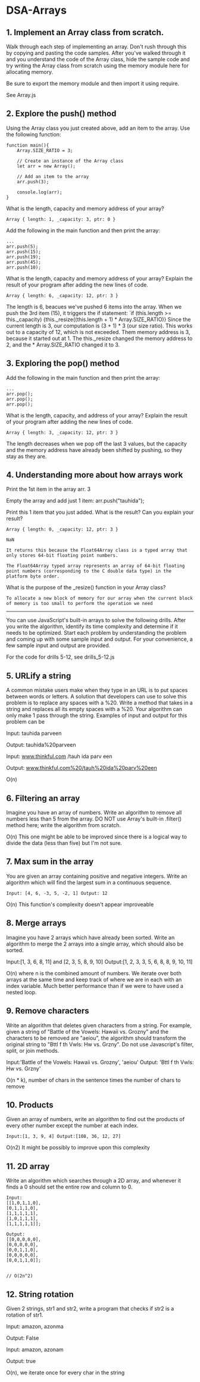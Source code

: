 # DSA-Arrays

## 1. Implement an Array class from scratch.

Walk through each step of implementing an array. Don't rush through this by copying and pasting the code samples. After you've walked through it and you understand the code of the Array class, hide the sample code and try writing the Array class from scratch using the memory module here for allocating memory.

Be sure to export the memory module and then import it using require.

See Array.js

## 2. Explore the push() method

Using the Array class you just created above, add an item to the array. Use the following function:

    function main(){
        Array.SIZE_RATIO = 3;

        // Create an instance of the Array class
        let arr = new Array();

        // Add an item to the array
        arr.push(3);

        console.log(arr);
    }

What is the length, capacity and memory address of your array?

    Array { length: 1, _capacity: 3, ptr: 0 }
    
Add the following in the main function and then print the array:

    ...
    arr.push(5);
    arr.push(15);
    arr.push(19);
    arr.push(45);
    arr.push(10);

What is the length, capacity and memory address of your array? Explain the result of your program after adding the new lines of code.

    Array { length: 6, _capacity: 12, ptr: 3 }

The length is 6, beacues we've pushed 6 items into the array. When we push the 3rd item (15), it triggers the if statement: `if (this.length >= this._capacity) {this._resize((this.length + 1) * Array.SIZE_RATIO)} Since the current length is 3, our computation is (3 + 1) * 3 (our size ratio). This works out to a capacity of 12, which is not exceeded. Them memory address is 3, because it started out at 1. The this._resize changed the memory address to 2, and the * Array.SIZE_RATIO changed it to 3.

## 3. Exploring the pop() method

Add the following in the main function and then print the array:

    ...
    arr.pop();
    arr.pop();
    arr.pop();

What is the length, capacity, and address of your array? Explain the result of your program after adding the new lines of code.

    Array { length: 3, _capacity: 12, ptr: 3 }

The length decreases when we pop off the last 3 values, but the capacity and the memory address have already been shifted by pushing, so they stay as they are.

## 4. Understanding more about how arrays work

Print the 1st item in the array arr.
    3

Empty the array and add just 1 item: arr.push("tauhida");

Print this 1 item that you just added. What is the result? Can you explain your result?

    Array { length: 0, _capacity: 12, ptr: 3 }

    NaN

    It returns this because the Float64Array class is a typed array that only stores 64-bit floating point numbers.

    The Float64Array typed array represents an array of 64-bit floating point numbers (corresponding to the C double data type) in the platform byte order.

What is the purpose of the _resize() function in your Array class?

    To allocate a new block of memory for our array when the current block of memory is too small to perform the operation we need

______________________________

You can use JavaScript's built-in arrays to solve the following drills. After you write the algorithm, identify its time complexity and determine if it needs to be optimized. Start each problem by understanding the problem and coming up with some sample input and output. For your convenience, a few sample input and output are provided.

For the code for drills 5-12, see drills_5-12.js

## 5. URLify a string

A common mistake users make when they type in an URL is to put spaces between words or letters. A solution that developers can use to solve this problem is to replace any spaces with a %20. Write a method that takes in a string and replaces all its empty spaces with a %20. Your algorithm can only make 1 pass through the string. Examples of input and output for this problem can be

Input: tauhida parveen

Output: tauhida%20parveen

Input: www.thinkful.com /tauh ida parv een

Output: www.thinkful.com%20/tauh%20ida%20parv%20een

   

O(n)

## 6. Filtering an array
Imagine you have an array of numbers. Write an algorithm to remove all numbers less than 5 from the array. DO NOT use Array's built-in .filter() method here; write the algorithm from scratch.



O(n) This one might be able to be improved since there is a logical way to divide the data (less than five) but I'm not sure.

## 7. Max sum in the array

You are given an array containing positive and negative integers. Write an algorithm which will find the largest sum in a continuous sequence.

    Input: [4, 6, -3, 5, -2, 1] Output: 12

   
O(n) This function's complexity doesn't appear improveable

## 8. Merge arrays
Imagine you have 2 arrays which have already been sorted. Write an algorithm to merge the 2 arrays into a single array, which should also be sorted.

Input:[1, 3, 6, 8, 11] and [2, 3, 5, 8, 9, 10] Output:[1, 2, 3, 3, 5, 6, 8, 8, 9, 10, 11]


O(n) where n is the combined amount of numbers. We iterate over both arrays at the same time and keep track of where we are in each with an index variable. Much better performance than if we were to have used a nested loop.

## 9. Remove characters
Write an algorithm that deletes given characters from a string. For example, given a string of "Battle of the Vowels: Hawaii vs. Grozny" and the characters to be removed are "aeiou", the algorithm should transform the original string to "Bttl f th Vwls: Hw vs. Grzny". Do not use Javascript's filter, split, or join methods.

Input:'Battle of the Vowels: Hawaii vs. Grozny', 'aeiou' Output: 'Bttl f th Vwls: Hw vs. Grzny'


O(n * k), number of chars in the sentence times the number of chars to remove

## 10. Products
Given an array of numbers, write an algorithm to find out the products of every other number except the number at each index.

    Input:[1, 3, 9, 4] Output:[108, 36, 12, 27]

O(n2) It might be possibly to improve upon this complexity

## 11. 2D array
Write an algorithm which searches through a 2D array, and whenever it finds a 0 should set the entire row and column to 0.

    Input:
    [[1,0,1,1,0],
    [0,1,1,1,0],
    [1,1,1,1,1],
    [1,0,1,1,1],
    [1,1,1,1,1]];

    Output:
    [[0,0,0,0,0],
    [0,0,0,0,0],
    [0,0,1,1,0],
    [0,0,0,0,0],
    [0,0,1,1,0]];
    
    
    // O(2n^2)

## 12. String rotation
Given 2 strings, str1 and str2, write a program that checks if str2 is a rotation of str1.

Input: amazon, azonma

Output: False

Input: amazon, azonam

Output: true

O(n), we iterate once for every char in the string